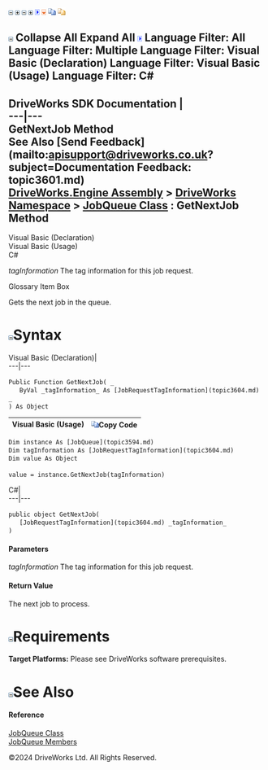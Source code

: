 ![](dotnetimages/collapse.gif) ![](dotnetimages/expand.gif) ![](dotnetimages/collapse.gif) ![](dotnetimages/expand.gif) ![](dotnetimages/drpdown.gif) ![](dotnetimages/drpdown_orange.gif) ![](dotnetimages/copycode.gif) ![](dotnetimages/copycodeHighlight.gif)

![](dotnetimages/collapse.gif) Collapse All Expand All ![](dotnetimages/drpdown.gif) Language Filter: All  Language Filter: Multiple  Language Filter: Visual Basic (Declaration) Language Filter: Visual Basic (Usage) Language Filter: C#  
---  
DriveWorks SDK Documentation  |   
---|---  
GetNextJob Method   
See Also [Send Feedback](mailto:apisupport@driveworks.co.uk?subject=Documentation Feedback: topic3601.md)  
[DriveWorks.Engine Assembly](topic2156.md) > [DriveWorks Namespace](topic2159.md) > [JobQueue Class](topic3594.md) : GetNextJob Method  
---  
  
Visual Basic (Declaration)    
Visual Basic (Usage)    
C# 

_tagInformation_
    The tag information for this job request.

Glossary Item Box

Gets the next job in the queue. 

# ![](dotnetimages/collapse.gif)Syntax

Visual Basic (Declaration)|   
---|---  
      
    
    Public Function GetNextJob( _
       ByVal _tagInformation_ As [JobRequestTagInformation](topic3604.md) _
    ) As Object  
  
Visual Basic (Usage)| ![](dotnetimages/copycode.gif)Copy Code  
---|---  
      
    
    Dim instance As [JobQueue](topic3594.md)
    Dim tagInformation As [JobRequestTagInformation](topic3604.md)
    Dim value As Object
     
    value = instance.GetNextJob(tagInformation)  
  
C#|   
---|---  
      
    
    public object GetNextJob( 
       [JobRequestTagInformation](topic3604.md) _tagInformation_
    )  
  
#### Parameters

 _tagInformation_
    The tag information for this job request.

#### Return Value

The next job to process.

# ![](dotnetimages/collapse.gif)Requirements

**Target Platforms:** Please see DriveWorks software prerequisites.

# ![](dotnetimages/collapse.gif)See Also

#### Reference

[JobQueue Class](topic3594.md)   
[JobQueue Members](topic3595.md)

©2024 DriveWorks Ltd. All Rights Reserved.
